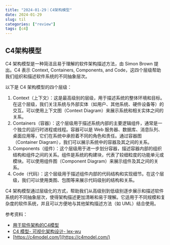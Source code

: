 ```yaml
---
title: "2024-01-29｜C4架构模型"
date: 2024-01-29
slug: til
categories: ["review"]
tags: [c4]
---
```


## C4架构模型

C4 架构模型是一种简洁且易于理解的软件架构描述方法，由 Simon Brown 提出。C4 表示 Context, Containers, Components, and Code，这四个层级帮助我们组织和描述软件系统的不同抽象层次。

以下是 C4 架构模型的四个层级：

1. Context（上下文）：这是最高级别的层级，用于描述系统的整体环境和目标。在这个层级，我们关注系统与外部实体（如用户、其他系统、硬件设备等）的交互。可以使用上下文图（Context Diagram）来展示系统和相关实体之间的关系。
2. Containers（容器）：这个层级用于描述系统内部的主要逻辑组件，通常是一个独立的运行时进程或线程。容器可以是 Web 服务器、数据库、消息队列、桌面应用等，它们在系统中承担着不同的角色和责任。通过容器图（Container Diagram），我们可以展示系统中的容器及其之间的关系。
3. Components（组件）：这个层级用于进一步划分容器，描述容器内部的组织结构和组件之间的关系。组件是系统的构建块，代表了较细粒度的功能单元或模块。可以使用组件图（Component Diagram）来展示组件及其之间的关系。
4. Code（代码）：这个层级用于描述组件内部的代码结构和实现细节。在这个层级，我们可以使用类图、包图等来展示代码级别的结构和关系。

C4 架构模型通过层级化的方式，帮助我们从高级别到低级别逐步展示和描述软件系统的不同抽象层次，使得架构描述更加清晰和易于理解。它适用于不同规模和复杂度的软件系统，并且可以方便地与其他架构描述方法（如 UML）结合使用。


参考资料：

- [用于软件架构的C4模型](https://www.infoq.cn/article/c4-architecture-model)
- [C4 模型- 可视化架构设计- lex-wu](https://www.cnblogs.com/lex-wu/p/13305380.html)
- [https://c4model.com/](https://c4model.com/)
